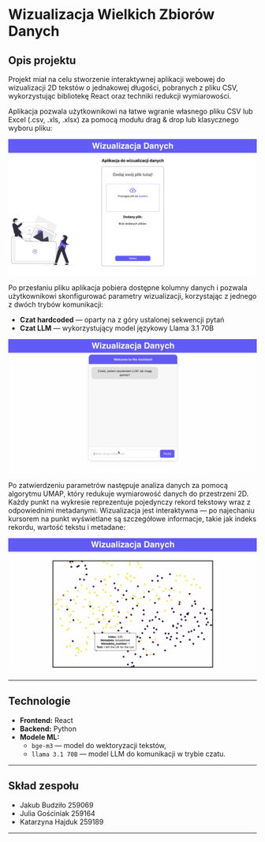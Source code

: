 # Wizualizacja Wielkich Zbiorów Danych

## Opis projektu

Projekt miał na celu stworzenie interaktywnej aplikacji webowej do wizualizacji 2D tekstów o jednakowej długości, pobranych z pliku CSV, wykorzystując bibliotekę React oraz techniki redukcji wymiarowości.

Aplikacja pozwala użytkownikowi na łatwe wgranie własnego pliku CSV lub Excel (.csv, .xls, .xlsx) za pomocą modułu drag & drop lub klasycznego wyboru pliku:


![Dodawanie pliku](frontend/public/ui_1.png)

Po przesłaniu pliku aplikacja pobiera dostępne kolumny danych i pozwala użytkownikowi skonfigurować parametry wizualizacji, korzystając z jednego z dwóch trybów komunikacji:

- **Czat hardcoded** — oparty na z góry ustalonej sekwencji pytań
- **Czat LLM** — wykorzystujący model językowy Llama 3.1 70B


![Chatbot](frontend/public/ui_2.png)

Po zatwierdzeniu parametrów następuje analiza danych za pomocą algorytmu UMAP, który redukuje wymiarowość danych do przestrzeni 2D. Każdy punkt na wykresie reprezentuje pojedynczy rekord tekstowy wraz z odpowiednimi metadanymi. Wizualizacja jest interaktywna — po najechaniu kursorem na punkt wyświetlane są szczegółowe informacje, takie jak indeks rekordu, wartość tekstu i metadane:


![Wizualizacja danych](frontend/public/ui_3.png)


---

## Technologie

- **Frontend:** React
- **Backend:** Python
- **Modele ML:**
  - `bge-m3` — model do wektoryzacji tekstów,
  - `llama 3.1 70B` — model LLM do komunikacji w trybie czatu.

---

## Skład zespołu

- Jakub Budziło 259069  
- Julia Gościniak 259164  
- Katarzyna Hajduk 259189

---
